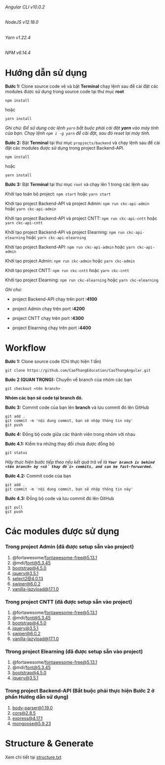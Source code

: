 ###### Angular CLI v10.0.2
###### NodeJS v12.18.0
###### Yarn v1.22.4
###### NPM v6.14.4

# Hướng dẫn sử dụng

**Bước 1:** Clone source code vê và bật **Terminal** chạy lệnh sau để cài đặt các modules được sử dụng trong source code tại thư mục **root**

```
npm install
``` 

hoặc

```
yarn install
```

*Ghi chú: Để sử dụng các lệnh `yarn` bắt buộc phải cài đặt **yarn** vào máy tính của bạn. Chạy lệnh `npm i -g yarn` để cài đặt, sau đó reset lại máy tính.*

**Bước 2:** Bật **Terminal** tại thư mục `propjects/backend` và chạy lệnh sau để cài đặt các modules được sử dụng trong project Backend-API.

```
npm install
``` 

hoặc

```
yarn install
```

**Bước 3:** Bật **Terminal** tại thư mục `root` và chạy lên 1 trong các lệnh sau

Khởi tạo toàn bộ project: `npm start` hoặc `yarn start`

Khởi tạo project Backend-API và project Admin: `npm run ckc-api-admin` hoặc `yarn ckc-api-admin`

Khởi tạo project Backend-API và project CNTT: `npm run ckc-api-cntt` hoặc `yarn ckc-api-cntt`

Khởi tạo project Backend-API và project Elearning: `npm run ckc-api-elearning` hoặc `yarn ckc-api-elearning`

Khởi tạo project Backend-API: `npm run ckc-api-admin` hoặc `yarn ckc-api-admin`

Khởi tạo project Admin: `npm run ckc-admin` hoặc `yarn ckc-admin`

Khởi tạo project CNTT: `npm run ckc-cntt` hoặc `yarn ckc-cntt`

Khởi tạo project Elearning: `npm run ckc-elearning` hoặc `yarn ckc-elearning`

*Ghi chú:*

- project Backend-API chạy trên port **:4100**

- project Admin chạy trên port **:4200**

- project CNTT chạy trên port **:4300**

- project Elearning chạy trên port **:4400**


# Workflow

**Bước 1:** Clone source code (Chỉ thực hiện 1 lần)

```
git clone https://github.com/CaoThangEducation/CaoThangAngular.git
```

**Bước 2 (QUAN TRỌNG):** Chuyển về branch của nhóm các bạn

```
git checkout <tên branch>
```

**Nhóm các bạn sẽ code tại branch đó.**


**Bước 3:** Commit code của bạn lên **branch** và lưu commit đó lên GitHub

```
git add .
git commit -m 'nội dung commit, bạn sẽ nhập thông tin này'
git push
```

**Bước 4:** Đồng bộ code giữa các thành viên trong nhóm với nhau

**Bước 4.1:** Kiểm tra những thay đổi chưa được đồng bộ

```
git status
```

*Hãy thực hiện bước tiếp theo nếu kết quả trả về là **`Your branch is behind <tên branch> by <số thay đổi> commits, and can be fast-forwarded.`***

**Bước 4.2:** Commit code của bạn

```
git add .
git commit -m 'nội dung commit, bạn sẽ nhập thông tin này'
```

**Bước 4.3:** Đồng bộ code và lưu commit đó lên GitHub

```
git pull
git push
```

# Các modules được sử dụng

### Trong project Admin (đã được setup sẵn vào project)

1. @fortawesome/fontawesome-free@5.13.1
2. @mdi/font@5.3.45
3. bootstrap@4.5.0
4. jquery@3.5.1
5. select2@4.0.13
6. swiper@6.0.2
7. vanilla-lazyload@17.1.0

### Trong project CNTT (đã được setup sẵn vào project)

1. @fortawesome/fontawesome-free@5.13.1
2. @mdi/font@5.3.45
3. bootstrap@4.5.0
4. jquery@3.5.1
6. swiper@6.0.2
7. vanilla-lazyload@17.1.0

### Ttrong project Elearning (đã được setup sẵn vào project)

1. @fortawesome/fontawesome-free@5.13.1
2. @mdi/font@5.3.45
3. bootstrap@4.5.0
4. jquery@3.5.1

### Trong project Backend-API (Bắt buộc phải thực hiện **Bước 2** ở phần **Hướng dẫn sử dụng**)

1. body-parser@1.19.0
2. cors@2.8.5
3. express@4.17.1
4. mongoose@5.9.23

# Structure & Generate

Xem chi tiết tại [structure.txt](structure.txt)
